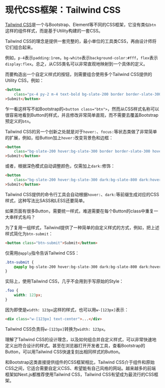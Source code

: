 # 现代CSS框架：Tailwind CSS

[Tailwind CSS](https://tailwindcss.com/)是一个与Bootstrap、Element等不同的CSS框架，它没有类似`btn`这样的组件样式，而是基于Utility构建的一套CSS。

Tailwind CSS的理念是提供一套完整的，最小单位的工具类CSS，再由设计师将它们组合起来。

例如，`p-4`表示`padding:1rem`，`bg-white`表示`background-color:#fff`，`flex`表示`display:flex`。总之，从CSS类名可以非常直观地映射到一个具体的定义。

而要构造出一个自定义样式的按钮，则需要组合使用多个Tailwind CSS提供的Utility CSS，例如：

```html
<button
    class="px-4 py-2 m-4 text-bold bg-slate-200 border border-slate-300"
>Submit</button>
```

乍一看这样写不如Bootstrap的`<button class="btn">`，然而从CSS样式名称可以很容易地看到Button的样式，并且修改非常简单直观，而不需要去覆盖Bootstrap预定义的`btn`。

Tailwind CSS的另一个创新之处就是对于`hover:`、`focus:`等状态类做了非常简单的扩展，例如，给Button加上`hover:`改变背景色和边框：

```html
<button
    class="bg-slate-200 hover:bg-slate-300 border border-slate-300 hover:border-slate-400"
>Submit</button>
```

或者，根据深色模式自动调整颜色，仅需加上`dark:`修饰：

```html
<button
    class="bg-slate-200 hover:bg-slate-300 dark:bg-slate-800 dark:hover:bg-slate-700"
>Submit</button>
```

Tailwind CSS提供的命令行工具会自动根据`hover:`、`dark:`等前缀生成对应的CSS样式，这种写法比SASS和LESS还要简单。

如果页面有很多Button，需要统一样式，难道需要在每个Button的class中重复一大串样式名吗？

为了复用一组样式，Tailwind提供了一种简单的自定义样式的方式，例如，把上述样式简化为`btn-submit`：

```html
<button class="btn-submit">Submit</button>
```

仅需用`@apply`指令告诉Tailwind CSS：

```css
.btn-submit {
    @apply bg-slate-200 hover:bg-slate-300 dark:bg-slate-800 dark:hover:bg-slate-700;
}
```

实际上，使用Tailwind CSS，几乎不会用到手写原始的Style：

```css
.foo {
    width: 123px;
}
```

因为即使是`width: 123px`这样的样式，也可以用`w-[123px]`表示：

```html
<div class="w-[123px] text-center">...</div>
```

Tailwind CSS负责将`w-[123px]`转换为`width: 123px`。

理解了Tailwind CSS的设计理念，以及如何组合并自定义样式，可以非常快速地定义出符合设计的样式。甚至在浏览器打开开发者工具，查看Bootstrap的Button，可以用Tailwind CSS快速复刻出相同样式的Button。

和Bootstrap这类直接提供组件的CSS框架相比，Tailwind CSS介于组件和原始CSS之间，它适合需要自定义CSS、希望能有自己风格的网站。越来越多的前端框架如Next.js都推荐使用Tailwind CSS，Tailwind CSS有望成为最流行的CSS框架。
